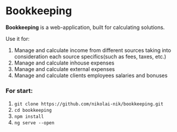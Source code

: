 # Bookkeeping
**Bookkeeping** is a web-application, built for calculating solutions.

Use it for: 
1. Manage and calculate income from different sources taking into consideration each source specifics(such as fees, taxes, etc.) 
2. Manage and calculate inhouse expenses
3. Manage and calculate external expenses
4. Manage and calculate clients employees salaries and bonuses


### For start:

1. `git clone https://github.com/nikolai-nik/bookkeeping.git`
2. `cd bookkeeping`
3. `npm install`
4. `ng serve --open`